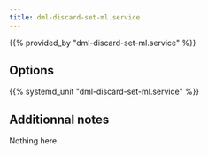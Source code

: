 ```yaml
---
title: dml-discard-set-ml.service
---
```


{{% provided_by "dml-discard-set-ml.service" %}}

## Options

{{% systemd_unit "dml-discard-set-ml.service" %}}

## Additionnal notes

Nothing here.